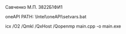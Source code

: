 Савченко М.П. 3822Б1ФИ1

oneAPI PATH: \Intel\oneAPI\setvars.bat

icx /O2 /Qmkl /QxHost /Qopenmp main.cpp -o main.exe
